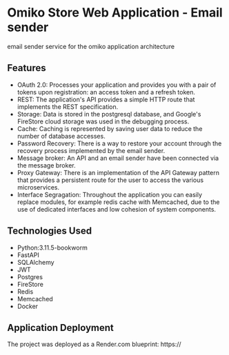 # Omiko Store Web Application - Email sender

email sender service for the omiko application architecture


## Features

- OAuth 2.0: Processes your application and provides you with a pair of tokens upon registration: an access token and a refresh token.
- REST: The application's API provides a simple HTTP route that implements the REST specification.
- Storage: Data is stored in the postgresql database, and Google's FireStore cloud storage was used in the debugging process.
- Cache: Caching is represented by saving user data to reduce the number of database accesses.
- Password Recovery: There is a way to restore your account through the recovery process implemented by the email sender.
- Message broker: An API and an email sender have been connected via the message broker.
- Proxy Gateway: There is an implementation of the API Gateway pattern that provides a persistent route for the user to access the various microservices.
- Interface Segragation: Throughout the application you can easily replace modules, for example redis cache with Memcached, due to the use of dedicated interfaces and low cohesion of system components.


## Technologies Used

- Python:3.11.5-bookworm
- FastAPI
- SQLAlchemy
- JWT
- Postgres
- FireStore
- Redis
- Memcached
- Docker
  
## Application Deployment

The project was deployed as a Render.com blueprint:
https://
